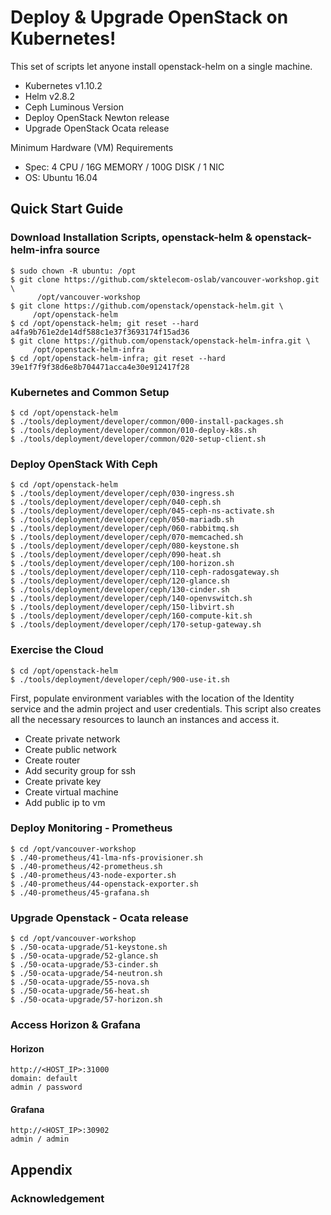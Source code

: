 # Deploy & Upgrade OpenStack on Kubernetes!

This set of scripts let anyone install openstack-helm on a single machine.

* Kubernetes v1.10.2
* Helm v2.8.2
* Ceph Luminous Version
* Deploy OpenStack Newton release
* Upgrade OpenStack Ocata release

Minimum Hardware (VM) Requirements
* Spec: 4 CPU / 16G MEMORY / 100G DISK / 1 NIC
* OS: Ubuntu 16.04

## Quick Start Guide

### Download Installation Scripts, openstack-helm & openstack-helm-infra source
    $ sudo chown -R ubuntu: /opt
    $ git clone https://github.com/sktelecom-oslab/vancouver-workshop.git \
          /opt/vancouver-workshop
    $ git clone https://github.com/openstack/openstack-helm.git \
         /opt/openstack-helm
    $ cd /opt/openstack-helm; git reset --hard a4fa9b761e2de14df588c1e37f3693174f15ad36
    $ git clone https://github.com/openstack/openstack-helm-infra.git \
         /opt/openstack-helm-infra
    $ cd /opt/openstack-helm-infra; git reset --hard 39e1f7f9f38d6e8b704471acca4e30e912417f28

### Kubernetes and Common Setup
    $ cd /opt/openstack-helm
    $ ./tools/deployment/developer/common/000-install-packages.sh
    $ ./tools/deployment/developer/common/010-deploy-k8s.sh
    $ ./tools/deployment/developer/common/020-setup-client.sh

### Deploy OpenStack With Ceph
    $ cd /opt/openstack-helm
    $ ./tools/deployment/developer/ceph/030-ingress.sh
    $ ./tools/deployment/developer/ceph/040-ceph.sh
    $ ./tools/deployment/developer/ceph/045-ceph-ns-activate.sh
    $ ./tools/deployment/developer/ceph/050-mariadb.sh
    $ ./tools/deployment/developer/ceph/060-rabbitmq.sh
    $ ./tools/deployment/developer/ceph/070-memcached.sh
    $ ./tools/deployment/developer/ceph/080-keystone.sh
    $ ./tools/deployment/developer/ceph/090-heat.sh
    $ ./tools/deployment/developer/ceph/100-horizon.sh
    $ ./tools/deployment/developer/ceph/110-ceph-radosgateway.sh
    $ ./tools/deployment/developer/ceph/120-glance.sh
    $ ./tools/deployment/developer/ceph/130-cinder.sh
    $ ./tools/deployment/developer/ceph/140-openvswitch.sh
    $ ./tools/deployment/developer/ceph/150-libvirt.sh
    $ ./tools/deployment/developer/ceph/160-compute-kit.sh
    $ ./tools/deployment/developer/ceph/170-setup-gateway.sh

### Exercise the Cloud
    $ cd /opt/openstack-helm
    $ ./tools/deployment/developer/ceph/900-use-it.sh

First, populate environment variables with the location of the Identity service and the admin project and user credentials. This script also creates all the necessary resources to launch an instances and access it.

* Create private network
* Create public network
* Create router
* Add security group for ssh
* Create private key
* Create virtual machine
* Add public ip to vm

### Deploy Monitoring - Prometheus
    $ cd /opt/vancouver-workshop
    $ ./40-prometheus/41-lma-nfs-provisioner.sh
    $ ./40-prometheus/42-prometheus.sh
    $ ./40-prometheus/43-node-exporter.sh
    $ ./40-prometheus/44-openstack-exporter.sh
    $ ./40-prometheus/45-grafana.sh

### Upgrade Openstack - Ocata release
    $ cd /opt/vancouver-workshop
    $ ./50-ocata-upgrade/51-keystone.sh
    $ ./50-ocata-upgrade/52-glance.sh
    $ ./50-ocata-upgrade/53-cinder.sh
    $ ./50-ocata-upgrade/54-neutron.sh
    $ ./50-ocata-upgrade/55-nova.sh
    $ ./50-ocata-upgrade/56-heat.sh
    $ ./50-ocata-upgrade/57-horizon.sh

###  Access Horizon & Grafana
#### Horizon
    http://<HOST_IP>:31000
    domain: default
    admin / password

#### Grafana
    http://<HOST_IP>:30902
    admin / admin

## Appendix

### Acknowledgement

[OpenStack-Helm]: https://github.com/openstack/openstack-helm
[OpenStack-Helm Document]: https://docs.openstack.org/openstack-helm/latest/readme.html


